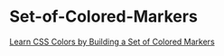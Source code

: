 # Set-of-Colored-Markers
<a href="https://www.freecodecamp.org/learn/2022/responsive-web-design"> Learn CSS Colors by Building a Set of Colored Markers </a>
